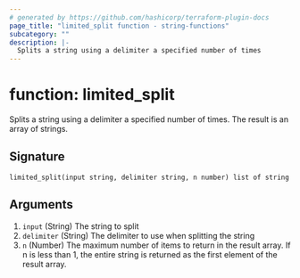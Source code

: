 ```yaml
---
# generated by https://github.com/hashicorp/terraform-plugin-docs
page_title: "limited_split function - string-functions"
subcategory: ""
description: |-
  Splits a string using a delimiter a specified number of times
---
```


# function: limited_split

Splits a string using a delimiter a specified number of times. The result is an array of strings.



## Signature

<!-- signature generated by tfplugindocs -->
```text
limited_split(input string, delimiter string, n number) list of string
```

## Arguments

<!-- arguments generated by tfplugindocs -->
1. `input` (String) The string to split
1. `delimiter` (String) The delimiter to use when splitting the string
1. `n` (Number) The maximum number of items to return in the result array. If n is less than 1, the entire string is returned as the first element of the result array.

